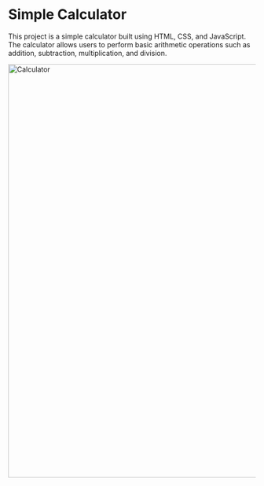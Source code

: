 # Simple Calculator
This project is a simple calculator built using HTML, CSS, and JavaScript. The calculator allows users to perform basic arithmetic operations such as addition, subtraction, multiplication, and division.

<img width="840" alt="Calculator" src="https://user-images.githubusercontent.com/100926289/178801117-55510f95-3432-49b8-a8f3-171e87057851.png">
